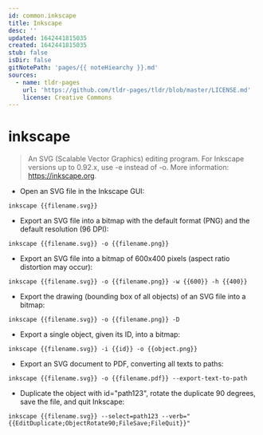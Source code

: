 ```yaml
---
id: common.inkscape
title: Inkscape
desc: ''
updated: 1642441815035
created: 1642441815035
stub: false
isDir: false
gitNotePath: 'pages/{{ noteHiearchy }}.md'
sources:
  - name: tldr-pages
    url: 'https://github.com/tldr-pages/tldr/blob/master/LICENSE.md'
    license: Creative Commons
---
```

# inkscape

> An SVG (Scalable Vector Graphics) editing program.
> For Inkscape versions up to 0.92.x, use -e instead of -o.
> More information: <https://inkscape.org>.

- Open an SVG file in the Inkscape GUI:

`inkscape {{filename.svg}}`

- Export an SVG file into a bitmap with the default format (PNG) and the default resolution (96 DPI):

`inkscape {{filename.svg}} -o {{filename.png}}`

- Export an SVG file into a bitmap of 600x400 pixels (aspect ratio distortion may occur):

`inkscape {{filename.svg}} -o {{filename.png}} -w {{600}} -h {{400}}`

- Export the drawing (bounding box of all objects) of an SVG file into a bitmap:

`inkscape {{filename.svg}} -o {{filename.png}} -D`

- Export a single object, given its ID, into a bitmap:

`inkscape {{filename.svg}} -i {{id}} -o {{object.png}}`

- Export an SVG document to PDF, converting all texts to paths:

`inkscape {{filename.svg}} -o {{filename.pdf}} --export-text-to-path`

- Duplicate the object with id="path123", rotate the duplicate 90 degrees, save the file, and quit Inkscape:

`inkscape {{filename.svg}} --select=path123 --verb="{{EditDuplicate;ObjectRotate90;FileSave;FileQuit}}"`

